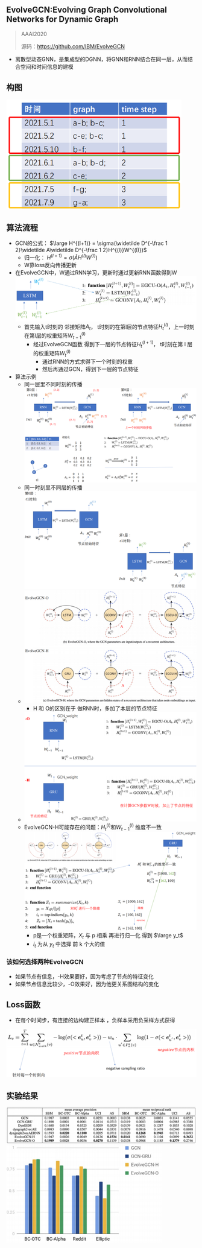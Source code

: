 ## EvolveGCN:Evolving Graph Convolutional Networks for Dynamic Graph

> AAAI2020
>
> 源码：https://github.com/IBM/EvolveGCN

- 离散型动态GNN，是集成型的DGNN，将GNN和RNN结合在同一层，从而结合空间和时间信息的建模

## 构图

<img src="img/egcn1.png" alt="egcn1" style="zoom:80%;" />

## 算法流程

- GCN的公式：		 $\large  H^{(l+1)} = \sigma(\widetilde D^{-\frac 1 2}\widetilde A\widetilde D^{-\frac 1 2}H^{(l)}W^{(l)})$      
  - 归一化： $H^{(l+1)} = \sigma( \hat AH^{(l)}W^{(l)})$    
  - W靠loss反向传播更新
- 在EvolveGCN中，W通过RNN学习，更新时通过更新RNN函数得到W<img src="img/egcn2.png" alt="egcn2" style="zoom:80%;" />
  - 首先输入t时刻的  邻接矩阵$A_t$，  t时刻的在第l层的节点特征$H_t^{(l)}$，上一时刻在第l层的权重矩阵$W_{t-1}^{(l)}$
    - 经过EvolveGCN函数 得到下一层的节点特征$H_t^{(l+1)}$， t时刻在第 l 层的权重矩阵$W_{t}^{(l)}$
      - 通过RNN的方式求得下一个时刻的权重
      - 然后再通过GCN，得到下一层的节点特征
- 算法示例
  - 同一层里不同时刻的传播<img src="img/egcn3.png" alt="egcn3" style="zoom:80%;" />
  - 同一时刻里不同层的传播<img src="img/egcn4.png" alt="egcn4" style="zoom:80%;" />
  - ![egcn5](img/egcn5.png)
    - H 和 O的区别在于 做RNN时，多加了本层的节点特征
  - ![egcn6](img/egcn6.png)
  - EvolveGCN-H可能存在的问题：$H^{(l)}_t$和$W^{(l)}_{t-1}$ 维度不一致![egcn7](img/egcn7.png)
    - p是一个权重矩阵，$X_t$ 与 p 相乘 再进行归一化 得到 $\large y_t$
    - $i_t$ 为从  $y_t$  中选择 前 k 个大的值

### 该如何选择两种EvolveGCN

- 如果节点有信息，-H效果要好，因为考虑了节点的特征变化
- 如果节点信息⽐较少，-O效果好，因为他更关系图结构的变化

## Loss函数

- 在每个时间步，有连接的边构建正样本 ，负样本采用负采样方式获得

![egcn8](img/egcn8.png)

## 实验结果

<img src="img/egcn9.png" alt="egcn9" style="zoom:80%;" />

<img src="img/egcn10.png" alt="egcn10" style="zoom:80%;" />